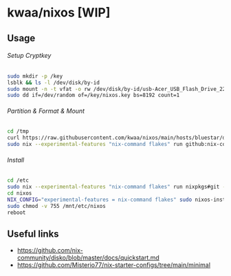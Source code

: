# kwaa/nixos [WIP]

## Usage

###### Setup Cryptkey

```bash
sudo mkdir -p /key
lsblk && ls -l /dev/disk/by-id
sudo mount -n -t vfat -o rw /dev/disk/by-id/usb-Acer_USB_Flash_Drive_2235079219404-0:0-part1 /key
sudo dd if=/dev/random of=/key/nixos.key bs=8192 count=1
```

###### Partition & Format & Mount

```bash
cd /tmp
curl https://raw.githubusercontent.com/kwaa/nixos/main/hosts/bluestar/disko.nix -o /tmp/disko.nix
sudo nix --experimental-features "nix-command flakes" run github:nix-community/disko -- --mode disko /tmp/disko.nix
```

###### Install

```bash
cd /etc
sudo nix --experimental-features "nix-command flakes" run nixpkgs#git -- clone https://github.com/kwaa/nixos.git
cd nixos
NIX_CONFIG="experimental-features = nix-command flakes" sudo nixos-install --flake .#bluestar --no-root-passwd
sudo chmod -v 755 /mnt/etc/nixos
reboot
```

## Useful links

- https://github.com/nix-community/disko/blob/master/docs/quickstart.md
- https://github.com/Misterio77/nix-starter-configs/tree/main/minimal
